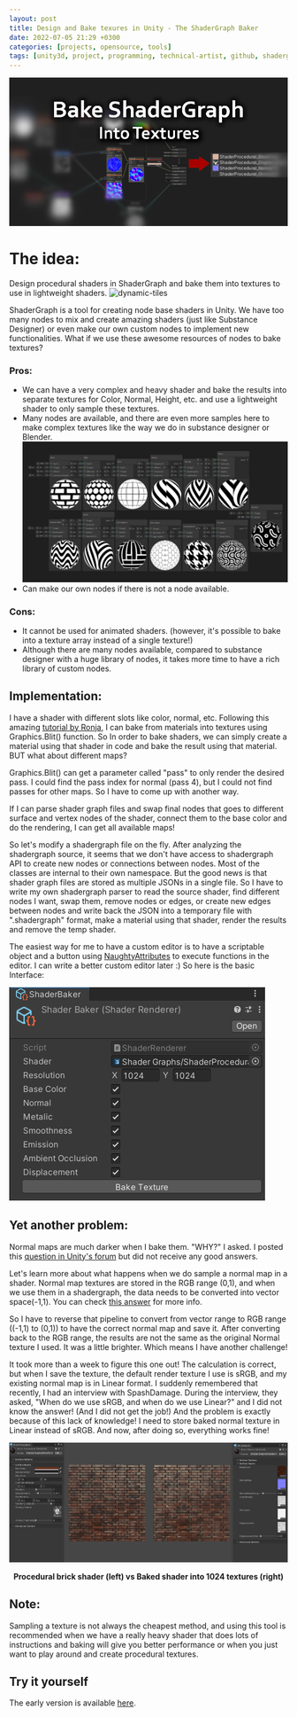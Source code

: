 ```yaml
---
layout: post
title: Design and Bake texures in Unity - The ShaderGraph Baker
date: 2022-07-05 21:29 +0300
categories: [projects, opensource, tools]
tags: [unity3d, project, programming, technical-artist, github, shadergraph, shader, shadergraph-baker, procedural, texture, bake, baking, substance derigner]
---
```

![Header](/assets/img/blog/shadergraph-baker/header.png)
# The idea:
Design procedural shaders in ShaderGraph and bake them into textures to use in lightweight shaders.
![dynamic-tiles](/assets/img/blog/shadergraph-baker/dynamic-tile.gif)

ShaderGraph is a tool for creating node base shaders in Unity. We have too many nodes to mix and create amazing shaders (just like Substance Designer) or even make our own custom nodes to implement new functionalities. What if we use these awesome resources of nodes to bake textures?
### Pros:
- We can have a very complex and heavy shader and bake the results into separate textures for Color, Normal, Height, etc. and use a lightweight shader to only sample these textures.
- Many nodes are available, and there are even more samples here to make complex textures like the way we do in substance designer or Blender.
![node samples](/assets/img/blog/shadergraph-baker/node-samples.png)
- Can make our own nodes if there is not a node available.

### Cons:
- It cannot be used for animated shaders. (however, it's possible to bake into a texture array instead of a single texture!)
- Although there are many nodes available, compared to substance designer with a huge library of nodes, it takes more time to have a rich library of custom nodes.

## Implementation:
I have a shader with different slots like color, normal, etc.
Following this amazing [tutorial by Ronja](https://www.ronja-tutorials.com/post/030-baking-shaders/), I can bake from materials into textures using Graphics.Blit() function.
So In order to bake shaders, we can simply create a material using that shader in code and bake the result using that material.
BUT what about different maps?


Graphics.Blit() can get a parameter called "pass" to only render the desired pass. I could find the pass index for normal (pass 4), but I could not find passes for other maps. So I have to come up with another way.


If I can parse shader graph files and swap final nodes that goes to different surface and vertex nodes of the shader, connect them to the base color and do the rendering, I can get all available maps!


So let's modify a shadergraph file on the fly.
After analyzing the shadergraph source, it seems that we don't have access to shadergraph API to create new nodes or connections between nodes. Most of the classes are internal to their own namespace. But the good news is that shader graph files are stored as multiple JSONs in a single file.
So I have to write my own shadergraph parser to read the source shader, find different nodes I want, swap them, remove nodes or edges, or create new edges between nodes and write back the JSON into a temporary file with ".shadergraph" format, make a material using that shader, render the results and remove the temp shader.


The easiest way for me to have a custom editor is to have a scriptable object and a button using [NaughtyAttributes](https://github.com/dbrizov/NaughtyAttributes) to execute functions in the editor. I can write a better custom editor later :)
So here is the basic Interface:

![shader baker basic interface](/assets/img/blog/shadergraph-baker/shader-baker.png)

## Yet another problem:
Normal maps are much darker when I bake them. "WHY?" I asked.
I posted this [question in Unity's forum](https://forum.unity.com/threads/what-happens-to-colors-of-a-normal-map-when-we-sample-them-in-shadergraph.1300098/) but did not receive any good answers.


Let's learn more about what happens when we do sample a normal map in a shader. Normal map textures are stored in the RGB range (0,1), and when we use them in a shadergraph, the data needs to be converted into vector space(-1,1). You can check [this answer](https://forum.unity.com/threads/what-happens-to-colors-of-a-normal-map-when-we-sample-them-in-shadergraph.1300098/#post-8231016) for more info.


So I have to reverse that pipeline to convert from vector range to RGB range ((-1,1) to (0,1)) to have the correct normal map and save it. After converting back to the RGB range, the results are not the same as the original Normal texture I used. It was a little brighter. Which means I have another challenge!


It took more than a week to figure this one out! The calculation is correct, but when I save the texture, the default render texture I use is sRGB, and my existing normal map is in Linear format. I suddenly remembered that recently, I had an interview with SpashDamage. During the interview, they asked, "When do we use sRGB, and when do we use Linear?" and I did not know the answer! (And I did not get the job!)
And the problem is exactly because of this lack of knowledge! I need to store baked normal texture in Linear instead of sRGB. And now, after doing so, everything works fine!

![baked and realtime bricks](/assets/img/blog/shadergraph-baker/bricks.png)
<figcaption align = "center"><b> Procedural brick shader (left) vs Baked shader into 1024 textures (right)</b></figcaption>


## Note:
Sampling a texture is not always the cheapest method, and using this tool is recommended when we have a really heavy shader that does lots of instructions and baking will give you better performance or when you just want to play around and create procedural textures.

## Try it yourself 
The early version is available [here](https://github.com/omid3098/ShaderGraphBaker).
